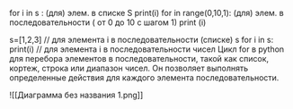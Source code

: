 for  i  in  s :
(для) элем. в списке S 
print(i)
for in range(0,10,1):
(для) элем. в последовательности ( от 0 до 10 c шагом 1)
print (i)

s=[1,2,3]
// для элемента i в последовательности (списке) s
for i in s:
	print(i)
// для элемента i в последовательности чисел
Цикл for в python для перебора элементов в последовательности, такой как список, кортеж, строка или диапазон чисел. Он позволяет выполнять определенные действия для каждого элемента последовательности.

![[Диаграмма без названия 1.png]]